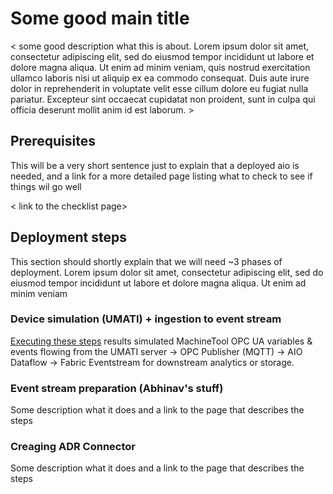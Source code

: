 # Some good main title

< some good description what this is about. Lorem ipsum dolor sit amet, consectetur adipiscing elit, sed do eiusmod tempor incididunt ut labore et dolore magna aliqua. Ut enim ad minim veniam, quis nostrud exercitation ullamco laboris nisi ut aliquip ex ea commodo consequat. Duis aute irure dolor in reprehenderit in voluptate velit esse cillum dolore eu fugiat nulla pariatur. Excepteur sint occaecat cupidatat non proident, sunt in culpa qui officia deserunt mollit anim id est laborum. >

## Prerequisites

This will be a very short sentence just to explain that a deployed aio is needed, and a link for a more detailed page listing what to check to see if things wil go well

< link to the checklist page>

## Deployment steps

This section should shortly explain that we will need ~3 phases of deployment. Lorem ipsum dolor sit amet, consectetur adipiscing elit, sed do eiusmod tempor incididunt ut labore et dolore magna aliqua. Ut enim ad minim veniam

### Device simulation (UMATI) + ingestion to event stream

 [Executing these steps](doc/INSTALL_DF_SCRIPTS.md) results simulated MachineTool OPC UA variables & events flowing from the UMATI server → OPC Publisher (MQTT) → AIO Dataflow → Fabric Eventstream for downstream analytics or storage.

### Event stream preparation (Abhinav's stuff)

Some description what it does and a link to the page that describes the steps

### Creaging ADR Connector

Some description what it does and a link to the page that describes the steps
